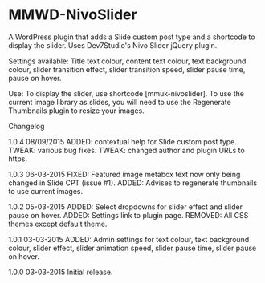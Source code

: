 # MMWD-NivoSlider

A WordPress plugin that adds a Slide custom post type and a shortcode to display the slider. Uses Dev7Studio's Nivo Slider jQuery plugin.

Settings available: Title text colour, content text colour, text background colour, slider transition effect, slider transition speed, slider pause time, pause on hover.

Use: To display the slider, use shortcode [mmuk-nivoslider]. To use the current image library as slides, you will need to use the Regenerate Thumbnails plugin to resize your images.

Changelog

1.0.4 08/09/2015
ADDED: contextual help for Slide custom post type.
TWEAK: various bug fixes.
TWEAK: changed author and plugin URLs to https.

1.0.3 06-03-2015
FIXED: Featured image metabox text now only being changed in Slide CPT (issue #1).
ADDED: Advises to regenerate thumbnails to use current images.

1.0.2 05-03-2015
ADDED: Select dropdowns for slider effect and slider pause on hover.
ADDED: Settings link to plugin page.
REMOVED: All CSS themes except default theme.

1.0.1 03-03-2015
ADDED: Admin settings for text colour, text background colour, slider effect, slider animation speed, slider pause time, slider pause on hover.

1.0.0 03-03-2015
Initial release.